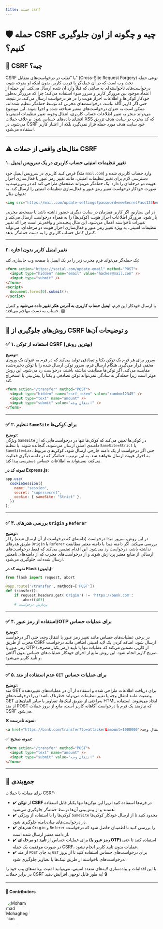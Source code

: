 ```yaml
---
title: حمله csrf
---
```


# 🛡️ حمله CSRF چیه و چگونه از اون جلوگیری کنیم؟

## 📌 CSRF چیه؟

CSRF یا "تقلب در درخواست‌های متقابل" (Cross-Site Request Forgery) نوعی حمله تحت وب است که در آن حمله‌گر با فریب کاربر، بدون اینکه او متوجه شود، درخواست‌های ناخواسته‌ای به سایتی که قبلاً وارد آن شده ارسال می‌کند. این حمله از اعتماد موجود بین مرورگر کاربر و سرور سوء استفاده می‌کند؛ چرا که مرورگر به‌طور خودکار کوکی‌ها و اطلاعات احراز هویت را در هر درخواست ارسال می‌کند. در نتیجه، حتی اگر کاربر آگاه نباشد، درخواست‌های مخربی که توسط حمله‌گر تنظیم شده‌اند، ممکن است به عنوان درخواست‌های معتبر شناخته شده و اجرا شوند. این موضوع می‌تواند منجر به تغییر اطلاعات حساب کاربری، انتقال وجوه، تغییر تنظیمات امنیتی یا افشای داده‌های حساس شود. برخلاف حملات XSS که کد مخرب در سایت هدف تزریق می‌شود، در CSRF خود سایت هدف مورد حمله قرار نمی‌گیرد بلکه از اعتبار کاربر استفاده می‌شود.

---

## ⚠️ مثال‌های واقعی از حملات CSRF

### ۱. تغییر تنظیمات امنیتی حساب کاربری در یک سرویس ایمیل

فرض کنید کاربری در سرویس ایمیل خود (مثلاً `mail.com`) وارد حساب کاربری شده و دسترسی لازم برای تغییر تنظیمات امنیتی، مانند تغییر رمز عبور یا فعال‌سازی احراز هویت دو مرحله‌ای را دارد. یک حمله‌گر می‌تواند صفحه‌ای طراحی کند که در پس‌زمینه به صورت خودکار درخواست تغییر رمز عبور و فعال‌سازی تنظیمات امنیتی را ارسال کند. به عنوان مثال:

```html
<img src="https://mail.com/update-settings?password=newSecretPass123&enable_2FA=true" style="display:none;" />
```

در این سناریو، اگر کاربر همزمان در سایت دیگری حضور داشته باشد یا صفحه‌ی مخربی باز شود، مرورگر اطلاعات احراز هویت (کوکی‌ها) را به همراه درخواست ارسال می‌کند و تغییرات ناخواسته اعمال می‌شود. این مثال پیچیده‌تر و واقعی‌تر است چرا که تغییر تنظیمات امنیتی، به ویژه تغییر رمز عبور و فعال‌سازی احراز هویت دو مرحله‌ای، می‌تواند کنترل کامل حساب کاربری را به دست حمله‌گر بدهد.

---

### ۲. تغییر ایمیل کاربر بدون اجازه

یک حمله‌گر می‌تواند فرم مخرب زیر را در یک ایمیل یا صفحه وب جاسازی کند:

```html
<form action="https://social.com/update-email" method="POST">
  <input type="hidden" name="email" value="hacker@mail.com" />
  <input type="submit" />
</form>
<script>
  document.forms[0].submit();
</script>
```

با ارسال خودکار این فرم، **ایمیل حساب کاربری به آدرس هکر تغییر داده می‌شود** و کنترل حساب به دست مهاجم می‌افتد. 😱

---

## 🛑 روش‌های جلوگیری از CSRF و توضیحات آن‌ها

### ✅ ۱. استفاده از توکن CSRF (بهترین روش)

**توضیح:**  
سرور برای هر فرم یک توکن یکتا و تصادفی تولید می‌کند که در فرم به عنوان یک ورودی مخفی قرار می‌گیرد. هنگام ارسال فرم، سرور توکن ارسال شده را با توکن ذخیره‌شده مقایسه می‌کند. اگر توکن‌ها مطابقت نداشته باشند، درخواست رد می‌شود. این روش موثر است زیرا حمله‌گر به سادگی نمی‌تواند توکن تصادفی و یکتا را پیش‌بینی یا استخراج کند.

```html
<form action="/transfer" method="POST">
  <input type="hidden" name="csrf_token" value="random12345" />
  <input type="text" name="amount" />
  <input type="submit" value="انتقال وجه" />
</form>
```

---

### ✅ ۲. تنظیم `SameSite` برای کوکی‌ها

**توضیح:**  
ویژگی `SameSite` در کوکی‌ها تعیین می‌کند که کوکی‌ها تنها در درخواست‌هایی که از دامنه‌ی اصلی ارسال می‌شوند، گنجانده شوند. با تنظیم `SameSite=Strict` یا `SameSite=Lax`، حتی اگر درخواست از یک دامنه خارجی ارسال شود، کوکی‌های مربوط به احراز هویت ارسال نخواهند شد. به این ترتیب، حمله‌گر که در دامنه دیگری فعالیت می‌کند، نمی‌تواند به اطلاعات حساس دسترسی پیدا کند.

**نمونه کد در Express.js:**

```javascript
app.use(
  cookieSession({
    name: "session",
    secret: "supersecret",
    cookie: { sameSite: "Strict" },
  })
);
```

---

### ✅ ۳. بررسی هدرهای `Origin` و `Referer`

**توضیح:**  
در این روش، سرور مبدا درخواست (دامنه‌ای که درخواست از آن ارسال شده) را از طریق هدرهای `Origin` یا `Referer` بررسی می‌کند. اگر دامنه مبدا با دامنه معتبر مطابقت نداشته باشد، درخواست رد می‌شود. این اقدام تضمین می‌کند که فقط درخواست‌های ارسالی از منابع معتبر پردازش شوند و از درخواست‌های مخرب که از دامنه‌های نامعتبر ارسال شده‌اند، جلوگیری می‌شود.

**نمونه کد در Flask (پایتون):**

```python
from flask import request, abort

@app.route('/transfer', methods=['POST'])
def transfer():
    if request.headers.get('Origin') != 'https://bank.com':
        abort(403)
    # پردازش درخواست
```

---

### ✅ ۴. استفاده از رمز عبور/OTP برای عملیات حساس

**توضیح:**  
در برخی عملیات‌های حساس مانند تغییر رمز عبور یا انتقال وجه، حتی اگر درخواست مخرب از طریق CSRF ارسال شود، اضافه کردن یک لایه امنیتی اضافی مانند درخواست رمز عبور یا OTP (رمز یکبار مصرف) از کاربر، تضمین می‌کند که عملیات تنها با تایید صریح کاربر انجام شود. این روش مانع از اجرای خودکار عملیات‌های حساس بدون آگاهی و تأیید کاربر می‌شود.

---

### ✅ ۵. عدم استفاده از متد `GET` برای عملیات حساس

**توضیح:**  
متد GET برای دریافت اطلاعات طراحی شده و استفاده از آن در عملیات‌های تغییر‌دهنده وضعیت مانند انتقال وجه یا تغییر تنظیمات می‌تواند خطرناک باشد؛ زیرا درخواست‌های GET به‌راحتی از طریق لینک‌ها، تصاویر یا سایر المان‌های HTML ایجاد می‌شوند. استفاده از متد POST که نیازمند یک فرم یا درخواست آگاهانه کاربر است، مانع از بروز حملات CSRF می‌شود.

❌ **نمونه نادرست:**

```html
<a href="https://bank.com/transfer?to=attacker&amount=1000000">انتقال وجه</a>
```

✅ **نمونه صحیح:**

```html
<form action="/transfer" method="POST">
  <input type="text" name="amount" />
  <input type="submit" value="انتقال وجه" />
</form>
```

---

## 🎯 جمع‌بندی

برای مقابله با حملات CSRF:

- ✔️ از **توکن CSRF** در فرم‌ها استفاده کنید؛ زیرا این توکن‌ها تنها یکبار قابل استفاده هستند و از پیش‌بینی آن‌ها توسط حمله‌گر جلوگیری می‌شود.
- ✔️ کوکی‌ها را با استفاده از ویژگی `SameSite` محدود کنید تا از ارسال خودکار کوکی‌ها در درخواست‌های میان‌دامنه جلوگیری شود.
- ✔️ هدرهای `Origin` و `Referer` را بررسی کنید تا اطمینان حاصل شود که درخواست از دامنه معتبر ارسال شده است.
- ✔️ برای عملیات حساس از **تأیید دو مرحله‌ای (رمز عبور یا OTP)** استفاده کنید تا حتی در صورت موفقیت یک حمله CSRF، عملیات بدون تایید کاربر انجام نشود.
- ✔️ از متد `POST` به جای `GET` برای درخواست‌های حساس استفاده کنید تا از بروز درخواست‌های ناخواسته از طریق لینک‌ها یا تصاویر جلوگیری شود.

با این اقدامات و پیاده‌سازی لایه‌های متعدد امنیتی، می‌توانید امنیت برنامه‌های وب خود را در برابر حملات CSRF به طور قابل توجهی افزایش دهید! 🔒

---
#### 👥 Contributors

<a href="https://github.com/amirmahdimaleki">
<img src="https://github.com/amirmahdimaleki.png" width="80px;" alt="Mohammad Mohagheghian" style="border-radius: 50%;"/> 
</a>
